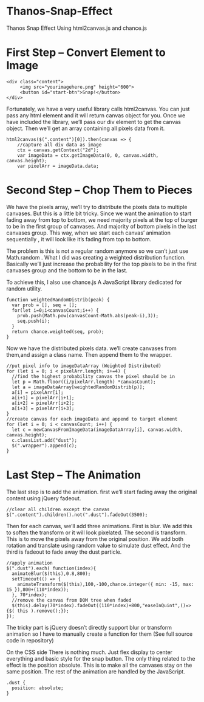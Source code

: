 # Thanos-Snap-Effect
Thanos Snap Effect Using html2canvas.js and chance.js
# First Step – Convert Element to Image

```
<div class="content">
     <img src="yourimagehere.png" height="600">
     <button id="start-btn">Snap!</button>
</div>

```
Fortunately, we have a very useful library calls html2canvas. You can just pass any html element and it will return canvas object for you. Once we have included the library, we’ll pass our div element to get the canvas object. Then we’ll get an array containing all pixels data from it.
```
html2canvas($(".content")[0]).then(canvas => {
    //capture all div data as image
    ctx = canvas.getContext("2d");
    var imageData = ctx.getImageData(0, 0, canvas.width, canvas.height);
    var pixelArr = imageData.data;

```
# Second Step – Chop Them to Pieces
We have the pixels array, we’ll try to distribute the pixels data to multiple canvases. But this is a little bit tricky. Since we want the animation to start fading away from top to bottom, we need majority pixels at the top of burger to be in the first group of canvases. And majority of bottom pixels in the last canvases group. This way, when we start each canvas’ animation sequentially , it will look like it’s fading from top to bottom.

The problem is this is not a regular random anymore so we can’t just use Math.random . What I did was creating a weighted distribution function. Basically we’ll just increase the probability for the top pixels to be in the first canvases group and the bottom to be in the last.

To achieve this, I also use chance.js A JavaScript library dedicated for random utility.

```
function weightedRandomDistrib(peak) {
  var prob = [], seq = [];
  for(let i=0;i<canvasCount;i++) {
    prob.push(Math.pow(canvasCount-Math.abs(peak-i),3));
    seq.push(i);
  }
  return chance.weighted(seq, prob);
}

```
Now we have the distributed pixels data. we’ll create canvases from them,and assign a class name. Then append them to the wrapper.

```
//put pixel info to imageDataArray (Weighted Distributed)
for (let i = 0; i < pixelArr.length; i+=4) {
  //find the highest probability canvas the pixel should be in
  let p = Math.floor((i/pixelArr.length) *canvasCount);
  let a = imageDataArray[weightedRandomDistrib(p)];
  a[i] = pixelArr[i];
  a[i+1] = pixelArr[i+1];
  a[i+2] = pixelArr[i+2];
  a[i+3] = pixelArr[i+3]; 
}
//create canvas for each imageData and append to target element
for (let i = 0; i < canvasCount; i++) {
  let c = newCanvasFromImageData(imageDataArray[i], canvas.width, canvas.height);
  c.classList.add("dust");
  $(".wrapper").append(c);
}

```
# Last Step – The Animation

The last step is to add the animation. first we’ll start fading away the original content using jQuery fadeout.

```
//clear all children except the canvas
$(".content").children().not(".dust").fadeOut(3500);
```

Then for each canvas, we’ll add three animations. First is blur. We add this to soften the transform or it will look pixelated. The second is transform. This is to move the pixels away from the original position. We add both rotation and translate using random value to simulate dust effect. And the third is fadeout to fade away the dust particle.

```
//apply animation
$(".dust").each( function(index){
  animateBlur($(this),0.8,800);
  setTimeout(() => {
    animateTransform($(this),100,-100,chance.integer({ min: -15, max: 15 }),800+(110*index));
  }, 70*index); 
  //remove the canvas from DOM tree when faded
  $(this).delay(70*index).fadeOut((110*index)+800,"easeInQuint",()=> {$( this ).remove();});
});

```
The tricky part is jQuery doesn’t directly support blur or transform animation so I have to manually create a function for them (See full source code in repository)

On the CSS side There is nothing much. Just flex display to center everything and basic style for the snap button. The only thing related to the effect is the position absolute. This is to make all the canvases stay on the same position. The rest of the animation are handled by the JavaScript.

```
.dust {
  position: absolute;
}
```


